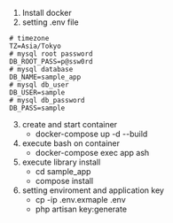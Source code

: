 1. Install docker
2. setting .env file

```
# timezone
TZ=Asia/Tokyo
# mysql root password
DB_ROOT_PASS=p@ssw0rd
# mysql database
DB_NAME=sample_app
# mysql db_user
DB_USER=sample
# mysql db_password
DB_PASS=sample
```

3. create and start container
   - docker-compose up -d --build
4. execute bash on container
   - docker-compose exec app ash
5. execute library install
   - cd sample_app
   - compose install
6. setting enviroment and application key
   - cp -ip .env.exmaple .env
   - php artisan key:generate
